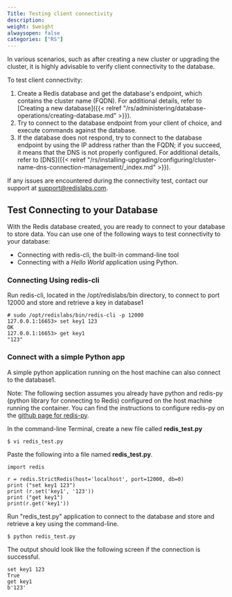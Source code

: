 ```yaml
---
Title: Testing client connectivity
description: 
weight: $weight
alwaysopen: false
categories: ["RS"]
---
```

In various scenarios, such as after creating a new cluster or upgrading
the cluster, it is highly advisable to verify client connectivity to the
database.

To test client connectivity:

1. Create a Redis database and get the database's endpoint, which
    contains the cluster name (FQDN). For additional details, refer to
    [Creating a new
    database]({{< relref "/rs/administering/database-operations/creating-database.md" >}}).
1. Try to connect to the database endpoint from your client of choice,
    and execute commands against the database.
1. If the database does not respond, try to connect to the database
    endpoint by using the IP address rather than the FQDN; if you
    succeed, it means that the DNS is not properly configured. For
    additional details, refer to
    [DNS]({{< relref "/rs/installing-upgrading/configuring/cluster-name-dns-connection-management/_index.md" >}}).

If any issues are encountered during the connectivity test, contact our
support at <support@redislabs.com>.

## Test Connecting to your Database

With the Redis database created, you are ready to connect to your
database to store data. You can use one of the following ways to test
connectivity to your database:

- Connecting with redis-cli, the built-in command-line tool
- Connecting with a _Hello World_ application using Python.

### Connecting Using redis-cli

Run redis-cli, located in the /opt/redislabs/bin directory, to connect
to port 12000 and store and retrieve a key in database1

```src
# sudo /opt/redislabs/bin/redis-cli -p 12000
127.0.0.1:16653> set key1 123
OK
127.0.0.1:16653> get key1
"123"
```

### Connect with a simple Python app

A simple python application running on the host machine can also connect
to the database1.

Note: The following section assumes you already have python and redis-py
(python library for connecting to Redis) configured on the host machine
running the container. You can find the instructions to configure
redis-py on the [github page for
redis-py](https://github.com/andymccurdy/redis-py).

In the command-line Terminal, create a new file called
**redis_test.py**

```src
$ vi redis_test.py
```

Paste the following into a file named **redis_test.py**.

```src
import redis

r = redis.StrictRedis(host='localhost', port=12000, db=0)
print ("set key1 123")
print (r.set('key1', '123'))
print ("get key1")
print(r.get('key1'))
```

Run "redis_test.py" application to connect to the database and store
and retrieve a key using the command-line.

```src
$ python redis_test.py
```

The output should look like the following screen if the connection is
successful.

```src
set key1 123
True
get key1
b'123'
```
